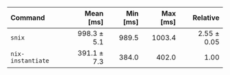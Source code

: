 | Command | Mean [ms] | Min [ms] | Max [ms] | Relative |
|:---|---:|---:|---:|---:|
| `snix` | 998.3 ± 5.1 | 989.5 | 1003.4 | 2.55 ± 0.05 |
| `nix-instantiate` | 391.1 ± 7.3 | 384.0 | 402.0 | 1.00 |
